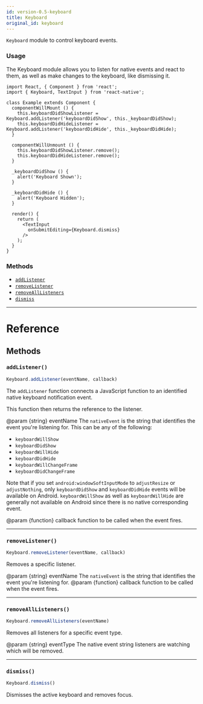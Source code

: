 ```yaml
---
id: version-0.5-keyboard
title: Keyboard
original_id: keyboard
---
```


`Keyboard` module to control keyboard events.

### Usage

The Keyboard module allows you to listen for native events and react to them, as
well as make changes to the keyboard, like dismissing it.

```
import React, { Component } from 'react';
import { Keyboard, TextInput } from 'react-native';

class Example extends Component {
  componentWillMount () {
    this.keyboardDidShowListener = Keyboard.addListener('keyboardDidShow', this._keyboardDidShow);
    this.keyboardDidHideListener = Keyboard.addListener('keyboardDidHide', this._keyboardDidHide);
  }

  componentWillUnmount () {
    this.keyboardDidShowListener.remove();
    this.keyboardDidHideListener.remove();
  }

  _keyboardDidShow () {
    alert('Keyboard Shown');
  }

  _keyboardDidHide () {
    alert('Keyboard Hidden');
  }

  render() {
    return (
      <TextInput
        onSubmitEditing={Keyboard.dismiss}
      />
    );
  }
}
```


### Methods

- [`addListener`](keyboard.md#addlistener)
- [`removeListener`](keyboard.md#removelistener)
- [`removeAllListeners`](keyboard.md#removealllisteners)
- [`dismiss`](keyboard.md#dismiss)




---

# Reference

## Methods

### `addListener()`

```javascript
Keyboard.addListener(eventName, callback)
```


The `addListener` function connects a JavaScript function to an identified native
keyboard notification event.

This function then returns the reference to the listener.

@param {string} eventName The `nativeEvent` is the string that identifies the event you're listening for.  This
can be any of the following:

- `keyboardWillShow`
- `keyboardDidShow`
- `keyboardWillHide`
- `keyboardDidHide`
- `keyboardWillChangeFrame`
- `keyboardDidChangeFrame`

Note that if you set `android:windowSoftInputMode` to `adjustResize`  or `adjustNothing`,
only `keyboardDidShow` and `keyboardDidHide` events will be available on Android.
`keyboardWillShow` as well as `keyboardWillHide` are generally not available on Android
since there is no native corresponding event.

@param {function} callback function to be called when the event fires.




---

### `removeListener()`

```javascript
Keyboard.removeListener(eventName, callback)
```


Removes a specific listener.

@param {string} eventName The `nativeEvent` is the string that identifies the event you're listening for.
@param {function} callback function to be called when the event fires.




---

### `removeAllListeners()`

```javascript
Keyboard.removeAllListeners(eventName)
```


Removes all listeners for a specific event type.

@param {string} eventType The native event string listeners are watching which will be removed.




---

### `dismiss()`

```javascript
Keyboard.dismiss()
```


Dismisses the active keyboard and removes focus.




